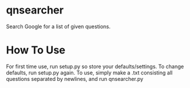 # qnsearcher
Search Google for a list of given questions.
# How To Use
For first time use, run setup.py so store your defaults/settings. To change defaults, run setup.py again.
To use, simply make a .txt consisting all questions separated by newlines, and run qnsearcher.py
